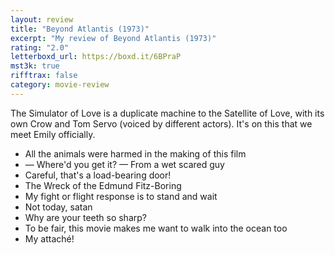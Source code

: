 ```yaml
---
layout: review
title: "Beyond Atlantis (1973)"
excerpt: "My review of Beyond Atlantis (1973)"
rating: "2.0"
letterboxd_url: https://boxd.it/6BPraP
mst3k: true
rifftrax: false
category: movie-review
---
```


The Simulator of Love is a duplicate machine to the Satellite of Love, with its own Crow and Tom Servo (voiced by different actors). It's on this that we meet Emily officially.

- All the animals were harmed in the making of this film
- — Where'd you get it? — From a wet scared guy
- Careful, that's a load-bearing door!
- The Wreck of the Edmund Fitz-Boring
- My fight or flight response is to stand and wait
- Not today, satan
- Why are your teeth so sharp?
- To be fair, this movie makes me want to walk into the ocean too
- My attaché!
